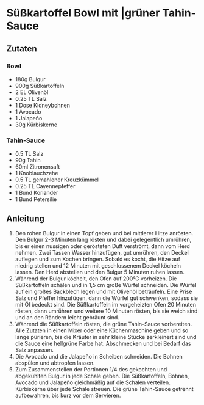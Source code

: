 # Süßkartoffel Bowl mit |grüner Tahin-Sauce
## Zutaten
### Bowl
- 180g Bulgur
- 900g Süßkartoffeln
- 2 EL Olivenöl
- 0.25 TL Salz
- 1 Dose Kidneybohnen
- 1 Avocado
- 1 Jalapeño
- 30g Kürbiskerne

### Tahin-Sauce
- 0.5 TL Salz
- 90g Tahin
- 60ml Zitronensaft
- 1 Knoblauchzehe
- 0.5 TL gemahlener Kreuzkümmel
- 0.25 TL Cayennepfeffer
- 1 Bund Koriander
- 1 Bund Petersilie

## Anleitung
1. Den rohen Bulgur in einen Topf geben und bei mittlerer Hitze anrösten. Den Bulgur 2-3 Minuten lang rösten und dabei gelegentlich umrühren, bis er einen nussigen oder gerösteten Duft verströmt, dann vom Herd nehmen. Zwei Tassen Wasser hinzufügen, gut umrühren, den Deckel auflegen und zum Kochen bringen. Sobald es kocht, die Hitze auf niedrig stellen und 12 Minuten mit geschlossenem Deckel köcheln lassen. Den Herd abstellen und den Bulgur 5 Minuten ruhen lassen.
2. Während der Bulgur köchelt, den Ofen auf 200°C vorheizen. Die Süßkartoffeln schälen und in 1,5 cm große Würfel schneiden. Die Würfel auf ein großes Backblech legen und mit Olivenöl beträufeln. Eine Prise Salz und Pfeffer hinzufügen, dann die Würfel gut schwenken, sodass sie mit Öl bedeckt sind. Die Süßkartoffeln im vorgeheizten Ofen 20 Minuten rösten, dann umrühren und weitere 10 Minuten rösten, bis sie weich sind und an den Rändern leicht gebräunt sind.
3. Während die Süßkartoffeln rösten, die grüne Tahin-Sauce vorbereiten. Alle Zutaten in einen Mixer oder eine Küchenmaschine geben und so lange pürieren, bis die Kräuter in sehr kleine Stücke zerkleinert sind und die Sauce eine hellgrüne Farbe hat. Abschmecken und bei Bedarf das Salz anpassen.
4. Die Avocado und die Jalapeño in Scheiben schneiden. Die Bohnen abspülen und abtropfen lassen.
5. Zum Zusammenstellen der Portionen 1/4 des gekochten und abgekühlten Bulgur in jede Schale geben. Die Süßkartoffeln, Bohnen, Avocado und Jalapeño gleichmäßig auf die Schalen verteilen. Kürbiskerne über jede Schale streuen. Die grüne Tahin-Sauce getrennt aufbewahren, bis kurz vor dem Servieren.
